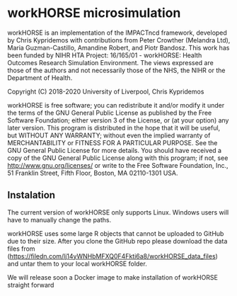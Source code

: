 # workHORSE microsimulation

workHORSE is an implementation of the IMPACTncd framework, developed by Chris
Kypridemos with contributions from Peter Crowther (Melandra Ltd), Maria
Guzman-Castillo, Amandine Robert, and Piotr Bandosz. This work has been
funded by NIHR  HTA Project: 16/165/01 - workHORSE: Health Outcomes
Research Simulation Environment.  The views expressed are those of the
authors and not necessarily those of the NHS, the NIHR or the Department of
Health.

Copyright (C) 2018-2020 University of Liverpool, Chris Kypridemos

workHORSE is free software; you can redistribute it and/or modify it under
the terms of the GNU General Public License as published by the Free Software
Foundation; either version 3 of the License, or (at your option) any later
version. This program is distributed in the hope that it will be useful, but
WITHOUT ANY WARRANTY; without even the implied warranty of MERCHANTABILITY or
FITNESS FOR A PARTICULAR PURPOSE. See the GNU General Public License for more
details. You should have received a copy of the GNU General Public License
along with this program; if not, see <http://www.gnu.org/licenses/> or write
to the Free Software Foundation, Inc., 51 Franklin Street, Fifth Floor,
Boston, MA 02110-1301 USA.

## Instalation
The current version of workHORSE only supports Linux. Windows users will have to manually change the paths.  

workHORSE uses some large R objects that cannot be uploaded to GitHub due to their size. After you clone the GitHub repo please download the data files from (https://filedn.com/lj14yWNHbMFXQ0F4Fkti6a8/workHORSE_data_files) and untar them to your local workHORSE folder.

We will release soon a Docker image to make installation of workHORSE straight forward

